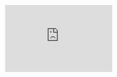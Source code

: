 <iframe src='https://tradingeconomics.com/embed/?s=umrtfr&v=202411130647V20230410&h=220&w=350&ref=/france/unemployment-rate&type=column&d1=2021-12-01&d2=2024-09-01' height='220' width='350'  frameborder='0' scrolling='no'></iframe>
